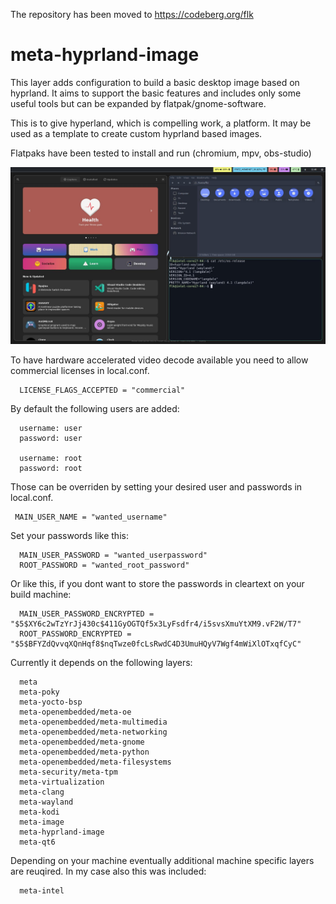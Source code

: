The repository has been moved to https://codeberg.org/flk

# meta-hyprland-image

This layer adds configuration to build a basic desktop image based on hyprland.
It aims to support the basic features and includes only some useful tools but can
be expanded by flatpak/gnome-software.

This is to give hyperland, which is compelling work, a platform. It may be used as a
template to create custom hyprland based images.

Flatpaks have been tested to install and run (chromium, mpv, obs-studio)

![Screenshot](https://github.com/MarkusVolk/meta-hyprland-image/blob/master/Screenshot.jpg?raw=true)

To have hardware accelerated video decode available you need to allow commercial licenses in local.conf.

```
  LICENSE_FLAGS_ACCEPTED = "commercial"
```
By default the following users are added:

```
  username: user
  password: user

  username: root
  password: root
```

Those can be overriden by setting your desired user and passwords in local.conf.

 ```
  MAIN_USER_NAME = "wanted_username"
```

Set your passwords like this:

```
  MAIN_USER_PASSWORD = "wanted_userpassword"
  ROOT_PASSWORD = "wanted_root_password"
```

Or like this, if you dont want to store the passwords in cleartext on your build machine:

```
  MAIN_USER_PASSWORD_ENCRYPTED = "$5$XY6c2wTzYrJj430c$411GyOGTQf5x3LyFsdfr4/i5svsXmuYtXM9.vF2W/T7"
  ROOT_PASSWORD_ENCRYPTED = "$5$BFYZdQvvqXQnHqf8$nqTwze0fcLsRwdC4D3UmuHQyV7Wgf4mWiXlOTxqfCyC"
```

Currently it depends on the following layers:

```
  meta
  meta-poky
  meta-yocto-bsp
  meta-openembedded/meta-oe
  meta-openembedded/meta-multimedia
  meta-openembedded/meta-networking
  meta-openembedded/meta-gnome
  meta-openembedded/meta-python
  meta-openembedded/meta-filesystems
  meta-security/meta-tpm
  meta-virtualization
  meta-clang
  meta-wayland
  meta-kodi
  meta-image
  meta-hyprland-image
  meta-qt6
```

Depending on your machine eventually additional machine specific layers are reuqired.
In my case also this was included:


```
  meta-intel
```
